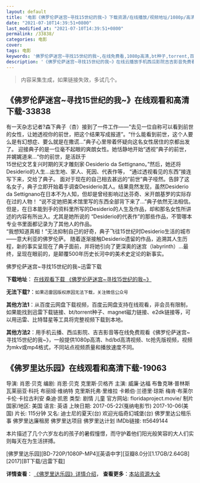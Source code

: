 ```yaml
---
layout: default
title: '电影《佛罗伦萨迷宫~寻找15世纪的我~》下载资源/在线播放/视频地址/1080p/高清/蓝光'
date: "2021-07-10T14:39:51+0800"
last_modified_at: "2021-07-10T14:39:51+0800"
permalink: /33838/
categories: 电影
cover:
tags: 电影
keywords: '佛罗伦萨迷宫~寻找15世纪的我~,在线免费看,1080p高清,bt种子,torrent,百度云盘,magnet,磁力链,迅雷下载资源'
description: '《佛罗伦萨迷宫~寻找15世纪的我~》在线云播放手机西瓜影院吉吉影音免费看，1080p高清bd/hd未删减完整版和tc抢先枪版，mkv/mp4格式，附带bt/torrent种子、magnet/磁力链、百度云盘、网盘资源迅雷下载链接'
---
```


>内容采集生成，如果链接失效，多试几个。


## 《佛罗伦萨迷宫~寻找15世纪的我~》在线观看和高清下载-33838

有一天杂志记者?森下典子（杏）接到了一件工作&mdash;—“去见一位自称可以看到前世的女性，让她透视你的前世，把这个结果写成报道”。&ldquo;什么能看到前世，这个人要么是有幻想症、要么就是在撒谎…”典子心里带着怀疑向这名女性居住的京都出发了。  迎接典子的是一位毫不起眼的爽朗女性。她恬静地开始&ldquo;透视”典子的前世，并娓娓道来&hellip;“你的前世，是活跃于<br />15世纪文艺复兴时期的天才雕刻家·Desiderio da Settignano。&rdquo;然后，她还将Desiderio的人生&hellip;出生地、家人、死因、代表作等， “通过透视看见的东西&rdquo;接连写下来，交给了典子。  面对于现在的自己相去甚远的&ldquo;前世”典子哑然。告辞了这名女子，典子立即开始着手调查Desiderio其人。结果竟然发现，虽然Desiderio da Settignano在日本不为人知，但却是曾经影响过达芬奇、米开朗基罗的实际存在过的人物！  “说不定她把美术馆里写的东西全部背下来了&hellip;”典子依然无法相信。但是，在日本能到手的资料里所写的Desiderio的人生及作品，却和那名女性所讲述的内容有所出入。尤其是她所说的 “Desiderio的代表作”的那些作品，不管哪本专业书里面都记录为了其他人的作品。<br /> “我想知道真相！&rdquo;无法抑制自己的好奇，典子飞往15世纪时Desiderio生活的城市&mdash;—意大利亚的佛罗伦萨。  随着逐渐接触Desiderio遗留的作品，追溯其人生历程，新的事实呈现在了典子面前，并将她引向了更深奥的迷宫（labyrinth）&hellip;最终，呈现在眼前的，是颠覆500年历史长河中的美术史定论的新事实。


佛罗伦萨迷宫~寻找15世纪的我~迅雷下载

**下载地址**： [在线观看下载 《佛罗伦萨迷宫~寻找15世纪的我~》](https://www.993dy.com//vod-detail-id-15050.html) 


**无法下载?**：`如果迅雷因版权原因无法下载，关注微信公众号 `

**其他方法1**：从百度云网盘下载视频，百度云网盘支持在线观看，非会员有限制，如果能找到迅雷下载链接、bt/torrent种子、magnet磁力链接、e2dk链接等，可以用迅雷、比特彗星等工具将完整视频下载到本地。

**其他方法2**：用手机云播、西瓜影院、吉吉影音等在线免费观看《佛罗伦萨迷宫~寻找15世纪的我~》，一般提供1080p高清、hd/bd高清视频、tc抢先版视频，视频为mkv或mp4格式，不同站点视频质量和播放速度不同。


## 《佛罗里达乐园》在线观看和高清下载-19063

导演: 肖恩·贝克 编剧: 肖恩·贝克 克里斯·贝格齐 主演: 威廉·达福 布鲁克琳·普林斯 瓦莱丽亚·科托 布丽娅·维纳特 克里斯托弗·里维拉 卡赖伯·兰德里·琼斯 梅肯·布莱尔 卡伦·卡拉古利安 桑迪·凯恩 类型: 剧情 儿童 官方网站: floridaproject.movie/ 制片国家/地区: 美国 语言: 英语 上映日期: 2017-05-22(戛纳电影节) 2017-10-06(美国) 片长: 115分钟 又名: 迪士尼的夏天(台) 欢迎光临奇幻城堡(台) 佛罗里达公租乐事 佛罗里达廉租房 佛罗里达项目 佛罗里达计划 IMDb链接: tt5649144

本片描述了几个六岁左右的孩子的暑假憧憬，而守护着他们阳光般笑容的大人们实则每天在为生活拼搏。


[佛罗里达乐园][BD-720P/1080P-MP4][英语中字][豆瓣8.0分][1.17GB/2.64GB][2017][BT下载/迅雷下载]

**详情查看**： [《佛罗里达乐园》详情介绍](/movie/19063/)， **查看更多**：[本站资源大全](/movie/t/all/)

